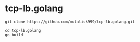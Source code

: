 # tcp-lb.golang


```
git clone https://github.com/mutalisk999/tcp-lb.golang.git

cd tcp-lb.golang
go build
```
